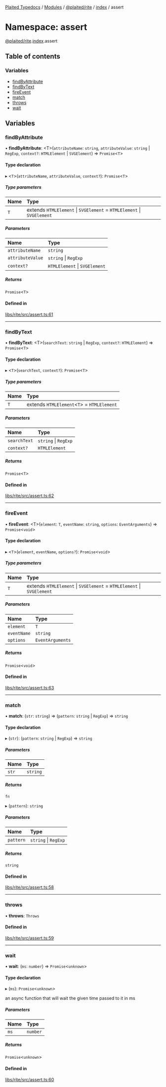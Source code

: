 [Plaited Typedocs](../README.md) / [Modules](../modules.md) / [@plaited/rite](plaited_rite.md) / [index](plaited_rite.index.md) / assert

# Namespace: assert

[@plaited/rite](plaited_rite.md).[index](plaited_rite.index.md).assert

## Table of contents

### Variables

- [findByAttribute](plaited_rite.index.assert.md#findbyattribute)
- [findByText](plaited_rite.index.assert.md#findbytext)
- [fireEvent](plaited_rite.index.assert.md#fireevent)
- [match](plaited_rite.index.assert.md#match)
- [throws](plaited_rite.index.assert.md#throws)
- [wait](plaited_rite.index.assert.md#wait)

## Variables

### findByAttribute

• **findByAttribute**: <T\>(`attributeName`: `string`, `attributeValue`: `string` \| `RegExp`, `context?`: `HTMLElement` \| `SVGElement`) => `Promise`<`T`\>

#### Type declaration

▸ <`T`\>(`attributeName`, `attributeValue`, `context?`): `Promise`<`T`\>

##### Type parameters

| Name | Type |
| :------ | :------ |
| `T` | extends `HTMLElement` \| `SVGElement` = `HTMLElement` \| `SVGElement` |

##### Parameters

| Name | Type |
| :------ | :------ |
| `attributeName` | `string` |
| `attributeValue` | `string` \| `RegExp` |
| `context?` | `HTMLElement` \| `SVGElement` |

##### Returns

`Promise`<`T`\>

#### Defined in

[libs/rite/src/assert.ts:61](https://github.com/plaited/plaited/blob/20ae0c7/libs/rite/src/assert.ts#L61)

___

### findByText

• **findByText**: <T\>(`searchText`: `string` \| `RegExp`, `context?`: `HTMLElement`) => `Promise`<`T`\>

#### Type declaration

▸ <`T`\>(`searchText`, `context?`): `Promise`<`T`\>

##### Type parameters

| Name | Type |
| :------ | :------ |
| `T` | extends `HTMLElement`<`T`\> = `HTMLElement` |

##### Parameters

| Name | Type |
| :------ | :------ |
| `searchText` | `string` \| `RegExp` |
| `context?` | `HTMLElement` |

##### Returns

`Promise`<`T`\>

#### Defined in

[libs/rite/src/assert.ts:62](https://github.com/plaited/plaited/blob/20ae0c7/libs/rite/src/assert.ts#L62)

___

### fireEvent

• **fireEvent**: <T\>(`element`: `T`, `eventName`: `string`, `options`: `EventArguments`) => `Promise`<`void`\>

#### Type declaration

▸ <`T`\>(`element`, `eventName`, `options?`): `Promise`<`void`\>

##### Type parameters

| Name | Type |
| :------ | :------ |
| `T` | extends `HTMLElement` \| `SVGElement` = `HTMLElement` \| `SVGElement` |

##### Parameters

| Name | Type |
| :------ | :------ |
| `element` | `T` |
| `eventName` | `string` |
| `options` | `EventArguments` |

##### Returns

`Promise`<`void`\>

#### Defined in

[libs/rite/src/assert.ts:63](https://github.com/plaited/plaited/blob/20ae0c7/libs/rite/src/assert.ts#L63)

___

### match

• **match**: (`str`: `string`) => (`pattern`: `string` \| `RegExp`) => `string`

#### Type declaration

▸ (`str`): (`pattern`: `string` \| `RegExp`) => `string`

##### Parameters

| Name | Type |
| :------ | :------ |
| `str` | `string` |

##### Returns

`fn`

▸ (`pattern`): `string`

##### Parameters

| Name | Type |
| :------ | :------ |
| `pattern` | `string` \| `RegExp` |

##### Returns

`string`

#### Defined in

[libs/rite/src/assert.ts:58](https://github.com/plaited/plaited/blob/20ae0c7/libs/rite/src/assert.ts#L58)

___

### throws

• **throws**: `Throws`

#### Defined in

[libs/rite/src/assert.ts:59](https://github.com/plaited/plaited/blob/20ae0c7/libs/rite/src/assert.ts#L59)

___

### wait

• **wait**: (`ms`: `number`) => `Promise`<`unknown`\>

#### Type declaration

▸ (`ms`): `Promise`<`unknown`\>

an async function that will wait the given time passed to it in ms

##### Parameters

| Name | Type |
| :------ | :------ |
| `ms` | `number` |

##### Returns

`Promise`<`unknown`\>

#### Defined in

[libs/rite/src/assert.ts:60](https://github.com/plaited/plaited/blob/20ae0c7/libs/rite/src/assert.ts#L60)

